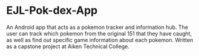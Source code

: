 # EJL-Pok-dex-App
An Android app that acts as a pokemon tracker and information hub. The user can track which pokemon from the original 151 that they have caught, as well as find out specific game information about each pokemon. Written as a capstone project at Aiken Technical College.
